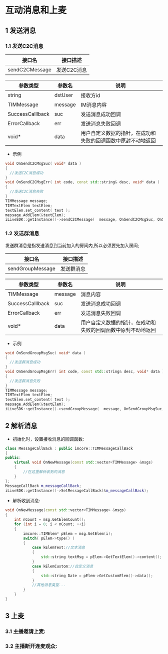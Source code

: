 # 互动消息和上麦

## 1 发送消息

### 1.1 发送C2C消息

|接口名|接口描述|
|---|---|
|sendC2CMessage|发送C2C消息|

|参数类型|参数名|说明|
|---|---|---|
|string|dstUser|接收方id|
|TIMMessage|message|IM消息内容|
|SuccessCalllback|suc|发送消息成功回调|
|ErrorCallback|err|发送消息失败回调|
|void*|data|用户自定义数据的指针，在成功和失败的回调函数中原封不动地返回|

* 示例

```c++
void OnSendC2CMsgSuc( void* data )
{
  //发送C2C消息成功
}
void OnSendC2CMsgErr( int code, const std::string& desc, void* data )
{
  //发送C2C消息失败
}
TIMMessage message;
TIMTextElem textElem;
textElem.set_content( text );
message.AddElem(&textElem);
iLiveSDK::getInstance()->sendC2CMessage(  message, OnSendC2CMsgSuc, OnSendC2CMsgErr, NULL );
```

### 1.2 发送群消息
发送群消息是指发送消息到当前加入的房间内,所以必须要先加入房间;

|接口名|接口描述|
|---|---|
|sendGroupMessage|发送群消息|

|参数类型|参数名|说明|
|---|---|---|
|TIMMessage|message|消息内容|
|SuccessCalllback|suc|发送消息成功回调|
|ErrorCallback|err|发送消息失败回调|
|void*|data|用户自定义数据的指针，在成功和失败的回调函数中原封不动地返回|

* 示例

```c++
void OnSendGroupMsgSuc( void* data )
{
  //发送群消息成功
}
void OnSendGroupMsgErr( int code, const std::string& desc, void* data )
{
  //发送群消息失败
}
TIMMessage message;
TIMTextElem textElem;
textElem.set_content( text );
message.AddElem(&textElem);
iLiveSDK::getInstance()->sendGroupMessage(  message, OnSendGroupMsgSuc, OnSendGroupMsgErr, NULL );
```
## 2 解析消息
- 初始化时，设置接收消息的回调函数:
```c++
class MessageCallBack : public imcore::TIMMessageCallBack
{
public:
	virtual void OnNewMessage(const std::vector<TIMMessage> &msgs)
	{
 		//在这里解析收到的消息
 	}
};
MessageCallBack m_messageCallBack;
iLiveSDK::getInstance()->SetMessageCallBack(&m_messageCallBack);
```
- 解析收到消息:
```c++
void OnNewMessage(const std::vector<TIMMessage> &msgs)
{
	int nCount = msg.GetElemCount();
	for (int i = 0; i < nCount; ++i)
	{
		imcore::TIMElem* pElem = msg.GetElem(i);
		switch( pElem->type() )
		{
			case kElemText://文本消息
			{
				std::string textMsg = pElem->GetTextElem()->content();
			}
			case kElemCustom://自定义消息
			{
				std::string Date = pElem->GetCustomElem()->data();
			}
			//其他消息类型...
		}
	}
}
```

## 3 上麦

### 3.1 主播邀请上麦:
### 3.2 主播断开连麦观众:


